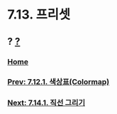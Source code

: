 # 7.13. 프리셋
## ? [?]()

### [Home](./00-home.md)
### [Prev: 7.12.1. 색상표(Colormap)](./07-12-01-colormap.md)
### [Next: 7.14.1. 직선 그리기](./07-14-01-drawing-a-straight-line.md)
